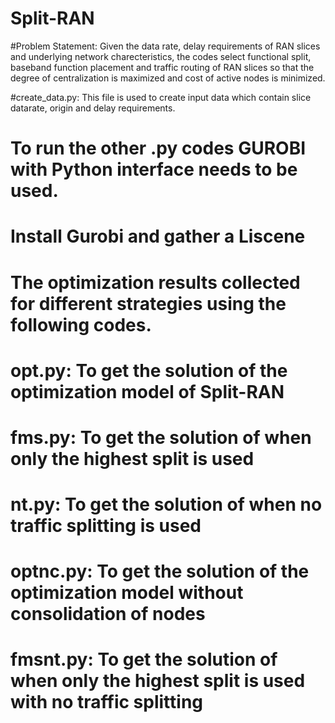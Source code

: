 # Split-RAN

#Problem Statement: Given the data rate, delay requirements of RAN slices and underlying network charecteristics, the codes select functional split, baseband function placement and traffic routing of RAN slices so that the degree of centralization is maximized and cost of active nodes is minimized.

#create_data.py: This file is used to create input data which contain slice datarate, origin and delay requirements.

# To run the other .py codes GUROBI with Python interface needs to be used.
# Install Gurobi and gather a Liscene
# The optimization results collected for different strategies using the following codes.
# opt.py: To get the solution of the optimization model of Split-RAN
# fms.py: To get the solution of when only the highest split is used
# nt.py: To get the solution of when no traffic splitting is used
# optnc.py: To get the solution of the optimization model without consolidation of nodes
# fmsnt.py: To get the solution of when only the highest split is used with no traffic splitting

#



